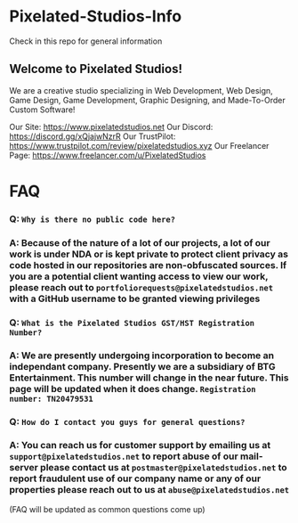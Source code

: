 # Pixelated-Studios-Info
Check in this repo for general information


## Welcome to Pixelated Studios!

We are a creative studio specializing in Web Development, Web Design, Game Design, Game Development, Graphic Designing, and Made-To-Order Custom Software!

Our Site: https://www.pixelatedstudios.net
Our Discord: https://discord.gg/xQjajwNzrR
Our TrustPilot: https://www.trustpilot.com/review/pixelatedstudios.xyz
Our Freelancer Page: https://www.freelancer.com/u/PixelatedStudios

# FAQ
### Q: `Why is there no public code here?`
### A: Because of the nature of a lot of our projects, a lot of our work is under NDA or is kept private to protect client privacy as code hosted in our repositories are non-obfuscated sources. If you are a potential client wanting access to view our work, please reach out to `portfoliorequests@pixelatedstudios.net` with a GitHub username to be granted viewing privileges

### Q: `What is the Pixelated Studios GST/HST Registration Number?`
### A: We are presently undergoing incorporation to become an independant company. Presently we are a subsidiary of BTG Entertainment. This number will change in the near future. This page will be updated when it does change. `Registration number: TN20479531`

### Q: `How do I contact you guys for general questions?`
### A: You can reach us for customer support by emailing us at `support@pixelatedstudios.net` to report abuse of our mail-server please contact us at `postmaster@pixelatedstudios.net` to report fraudulent use of our company name or any of our properties please reach out to us at `abuse@pixelatedstudios.net`

(FAQ will be updated as common questions come up)

